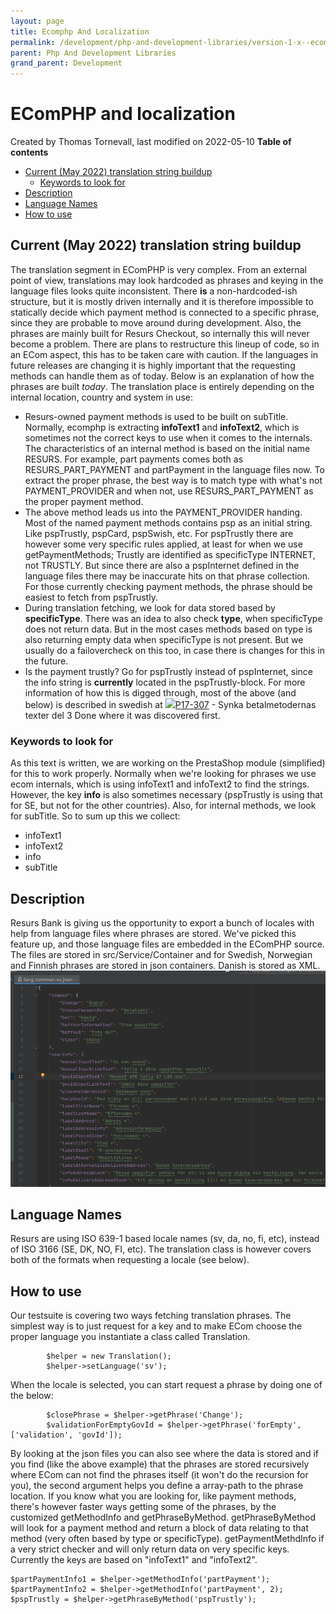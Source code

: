```yaml
---
layout: page
title: Ecomphp And Localization
permalink: /development/php-and-development-libraries/version-1-x--ecomphp-/ecomphp-and-localization/
parent: Php And Development Libraries
grand_parent: Development
---
```




# EComPHP and localization 
Created by Thomas Tornevall, last modified on 2022-05-10
**Table of contents**
- [Current (May 2022) translation string
  buildup](#EComPHPandlocalization-Current(May2022)translationstringbuildup)
  - [Keywords to look for](#EComPHPandlocalization-Keywordstolookfor)
- [Description](#EComPHPandlocalization-Description)
- [Language Names](#EComPHPandlocalization-LanguageNames)
- [How to use](#EComPHPandlocalization-Howtouse)
## Current (May 2022) translation string buildup
The translation segment in EComPHP is very complex. From an external
point of view, translations may look hardcoded as phrases and keying in
the language files looks quite inconsistent. There **is** a
non-hardcoded-ish structure, but it is mostly driven internally and it
is therefore impossible to statically decide which payment method is
connected to a specific phrase, since they are probable to move around
during development. Also, the phrases are mainly built for Resurs
Checkout, so internally this will never become a problem. There are
plans to restructure this lineup of code, so in an ECom aspect, this has
to be taken care with caution. If the languages in future releases are
changing it is highly important that the requesting methods can handle
them as of today.
Below is an explanation of how the phrases are built *today*. The
translation place is entirely depending on the internal location,
country and system in use:
- Resurs-owned payment methods is used to be built on subTitle.
  Normally, ecomphp is extracting **infoText1** and **infoText2**, which
  is sometimes not the correct keys to use when it comes to the
  internals. The characteristics of an internal method is based on the
  initial name RESURS. For example, part payments comes both as
  RESURS_PART_PAYMENT and partPayment in the language files now. To
  extract the proper phrase, the best way is to match type with what's
  not PAYMENT_PROVIDER and when not, use RESURS_PART_PAYMENT as the
  proper payment method.
- The above method leads us into the PAYMENT_PROVIDER handing. Most of
  the named payment methods contains psp as an initial string. Like
  pspTrustly, pspCard, pspSwish, etc. For pspTrustly there are however
  some very specific rules applied, at least for when we use
  getPaymentMethods; Trustly are identified as specificType INTERNET,
  not TRUSTLY. But since there are also a pspInternet defined in the
  language files there may be inaccurate hits on that phrase collection.
  For those currently checking payment methods, the phrase should be
  easiest to fetch from pspTrustly.
- During translation fetching, we look for data stored based by
  **specificType**. There was an idea to also check **type**, when
  specificType does not return data. But in the most cases methods based
  on type is also returning empty data when specificType is not present.
  But we usually do a failovercheck on this too, in case there is
  changes for this in the future.
- Is the payment trustly? Go for pspTrustly instead of pspInternet,
  since the info string is **currently** located in the
  pspTrustly-block.
For more information of how this is digged through, most of the above
(and below) is described in swedish at
[![](https://resursbankplugins.atlassian.net/rest/api/2/universal_avatar/view/type/issuetype/avatar/10318?size=medium)P17-307](https://resursbankplugins.atlassian.net/browse/P17-307?src=confmacro) -
Synka betalmetodernas texter del 3 Done where it was discovered first.
### Keywords to look for
As this text is written, we are working on the PrestaShop module
(simplified) for this to work properly. Normally when we're looking for
phrases we use ecom internals, which is using infoText1 and infoText2 to
find the strings. However, the key **info** is also sometimes necessary
(pspTrustly is using that for SE, but not for the other countries).
Also, for internal methods, we look for subTitle. So to sum up this we
collect:
- infoText1
- infoText2
- info
- subTitle
## Description
Resurs Bank is giving us the opportunity to export a bunch of locales
with help from language files where phrases are stored. We've picked
this feature up, and those language files are embedded in the EComPHP
source. The files are stored in src/Service/Container and for Swedish,
Norwegian and Finnish phrases are stored in json containers. Danish is
stored as XML.
![](../../../../attachments/71794940/71794939.png)
## Language Names
Resurs are using ISO 639-1 based locale names (sv, da, no, fi, etc),
instead of ISO 3166 (SE, DK, NO, FI, etc). The translation class is
however covers both of the formats when requesting a locale (see below).
## How to use
Our testsuite is covering two ways fetching translation phrases. The
simplest way is to just request for a key and to make ECom choose the
proper language you instantiate a class called Translation.
``` syntaxhighlighter-pre
        $helper = new Translation();
        $helper->setLanguage('sv');
```
When the locale is selected, you can start request a phrase by doing one
of the below:
``` syntaxhighlighter-pre
        $closePhrase = $helper->getPhrase('Change');
        $validationForEmptyGovId = $helper->getPhrase('forEmpty', ['validation', 'govId']);
```
By looking at the json files you can also see where the data is stored
and if you find (like the above example) that the phrases are stored
recursively where ECom can not find the phrases itself (it won't do the
recursion for you), the second argument helps you define a array-path to
the phrase location.
If you know what you are looking for, like payment methods, there's
however faster ways getting some of the phrases, by the customized
getMethodInfo and getPhraseByMethod. getPhraseByMethod will look for a
payment method and return a block of data relating to that method (very
often based by type or specificType). getPaymentMethdInfo if a very
strict checker and will only return data on very specific keys.
Currently the keys are based on "infoText1" and "infoText2".
``` syntaxhighlighter-pre
$partPaymentInfo1 = $helper->getMethodInfo('partPayment');
$partPaymentInfo2 = $helper->getMethodInfo('partPayment', 2);
$pspTrustly = $helper->getPhraseByMethod('pspTrustly');
```
